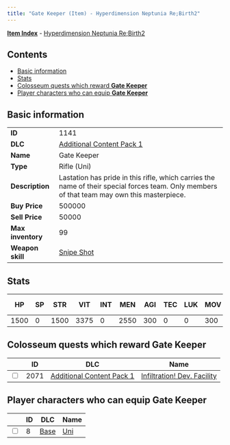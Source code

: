 ```yaml
---
title: "Gate Keeper (Item) - Hyperdimension Neptunia Re;Birth2"
---
```


[**Item Index**](/neptunia/rb2/item/index.html) - [Hyperdimension Neptunia Re;Birth2](/neptunia/rb2)

## Contents

- [Basic information](#basic-information)
- [Stats](#stats)
- [Colosseum quests which reward **Gate Keeper**](#colosseum-quests-which-reward-gate-keeper)
- [Player characters who can equip **Gate Keeper**](#player-characters-who-can-equip-gate-keeper)

## Basic information

|   |   |
| -- | -- |
| **ID** | 1141 |
| **DLC** | [Additional Content Pack 1](/neptunia/rb2/dlc/3-pack1.html) |
| **Name** | Gate Keeper |
| **Type** | Rifle (Uni) |
| **Description** | Lastation has pride in this rifle, which carries the name of their special forces team. Only members of that team may own this masterpiece. |
| **Buy Price** | 500000 |
| **Sell Price** | 50000 |
| **Max inventory** | 99 |
| **Weapon skill** | [Snipe Shot](/neptunia/rb2/skill/0-202-snipe-shot.html) |

## Stats

| HP | SP | STR | VIT | INT | MEN | AGI | TEC | LUK | MOV | Fire res. | Ice res. | Wind res. | Lightning res. |
| -- | -- | --- | --- | --- | --- | --- | --- | --- | --- | --------- | -------- | --------- | -------------- |
| 1500 | 0 | 1500 | 3375 | 0 | 2550 | 300 | 0 | 0 | 300 | 0 | 0 | 0 | 0 |

## Colosseum quests which reward **Gate Keeper**

|    | ID | DLC | Name |
| -- | -- | --- | ---- |
| <input type="checkbox" id="rb2-colosseum-3-2071" class="trackbox" /> | 2071 | [Additional Content Pack 1](/neptunia/rb2/dlc/3-pack1.html) | [Infiltration! Dev. Facility](/neptunia/rb2/colosseum/3-2071-infiltration-dev-facility.html) |

## Player characters who can equip **Gate Keeper**

|    | ID | DLC | Name |
| -- | -- | --- | ---- |
| <input type="checkbox" id="rb2-player-0-8" class="trackbox" /> | 8 | [Base](/neptunia/rb2/dlc/0-base.html) | [Uni](/neptunia/rb2/player/0-8-uni.html) |
